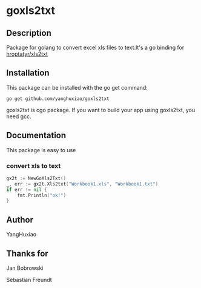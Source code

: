 # goxls2txt

## Description

Package for golang to convert excel xls files to text.It's a go binding for [hroptatyr/xls2txt](https://github.com/hroptatyr/xls2txt)


## Installation

This package can be installed with the go get command:

```go get github.com/yanghuxiao/goxls2txt```

goxls2txt is cgo package. If you want to build your app using goxls2txt, you need gcc. 

## Documentation

This package is easy to use

### convert xls to text

```go
gx2t := NewGoXls2Txt()
_, err := gx2t.Xls2txt("Workbook1.xls", "Workbook1.txt")
if err != nil {
	fmt.Println("ok!")	
}
```

## Author

YangHuxiao

## Thanks for

Jan Bobrowski

Sebastian Freundt